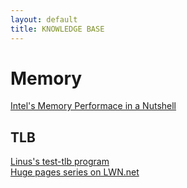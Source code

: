 ```yaml
---
layout: default
title: KNOWLEDGE BASE
---
```

# Memory
[Intel's Memory Performace in a Nutshell](https://software.intel.com/en-us/articles/memory-performance-in-a-nutshell)
## TLB
[Linus's test-tlb program](https://github.com/torvalds/test-tlb)  
[Huge pages series on LWN.net](https://lwn.net/Articles/374424/)  

